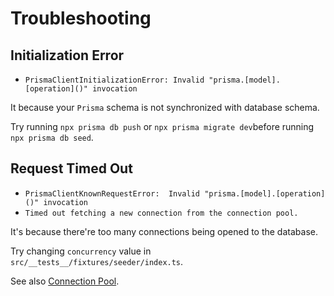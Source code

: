 # Troubleshooting

## Initialization Error

- `PrismaClientInitializationError: Invalid "prisma.[model].[operation]()" invocation`

It because your `Prisma` schema is not synchronized with database schema.

Try running `npx prisma db push` or `npx prisma migrate dev`before running
`npx prisma db seed`.

## Request Timed Out

- `PrismaClientKnownRequestError:  Invalid "prisma.[model].[operation]()" invocation`
- `Timed out fetching a new connection from the connection pool.`

It's because there're too many connections being opened to the database.

Try changing `concurrency` value in `src/__tests__/fixtures/seeder/index.ts`.

See also
[Connection Pool](https://www.prisma.io/docs/concepts/components/prisma-client/working-with-prismaclient/connection-pool#connection-pool-timeout).
